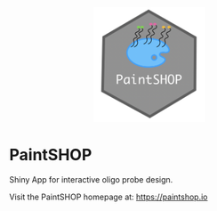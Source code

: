 <div align="center">
  <img src="PaintSHOP/www/PaintSHOP-logo.png" width="200">
</div>

# PaintSHOP

Shiny App for interactive oligo probe design.

Visit the PaintSHOP homepage at:  https://paintshop.io
